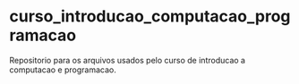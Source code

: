 # curso_introducao_computacao_programacao
Repositorio para os arquivos usados pelo curso de introducao a computacao e programacao.
